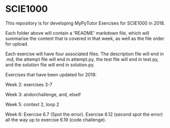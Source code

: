 # SCIE1000
This repository is for developing MyPyTutor Exercises for SCIE1000 in 2018.

Each folder above will contain a 'README' markdown file, which will summarise the content that is covered in that week, as well as the file order for upload.

Each exercise will have four associated files. The description file will end in .md, the attempt file will end in attempt.py, the test file will end in test.py, and the solution file will end in solution.py.



Exercises that have been updated for 2019:

Week 2: exercises 3-7

Week 3: andorchallenge, and, elseif

Week 5: context 2, loop 2

Week 6: Exercise 6.7 (Spot the error). Exercise 6.12 (second spot the error) all the way up to exercise 6.19 (code challenge). 
